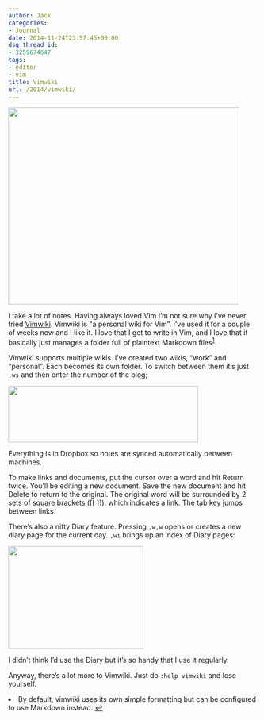 ```yaml
---
author: Jack
categories:
- Journal
date: 2014-11-24T23:57:45+00:00
dsq_thread_id:
- 3259674647
tags:
- editor
- vim
title: Vimwiki
url: /2014/vimwiki/
---
```


<img style="max-height: none; max-width: 100%;" src="/wp-content/uploads/2014/11/32B44555-AEE4-4A08-AAB4-69BD5573B1E9.png" alt="" width="466" height="397" />

I take a lot of notes. Having always loved Vim I’m not sure why I’ve never tried [Vimwiki][1]. Vimwiki is "a personal wiki for Vim”. I’ve used it for a couple of weeks now and I like it. I love that I get to write in Vim, and I love that it basically just manages a folder full of plaintext Markdown files<sup id="fnref-3971-markdown"><a href="#fn-3971-markdown" rel="footnote">1</a></sup>.

Vimwiki supports multiple wikis. I’ve created two wikis, “work” and “personal”. Each becomes its own folder. To switch between them it’s just `,ws` and then enter the number of the blog;

<img style="max-height: none; max-width: 100%;" src="/wp-content/uploads/2014/11/1__tmux.png" alt="" width="383" height="114" data-position="3" />

Everything is in Dropbox so notes are synced automatically between machines.

To make links and documents, put the cursor over a word and hit Return twice. You’ll be editing a new document. Save the new document and hit Delete to return to the original. The original word will be surrounded by 2 sets of square brackets ([[ ]]), which indicates a link. The tab key jumps between links.

There’s also a nifty Diary feature. Pressing `,w,w` opens or creates a new diary page for the current day. `,wi` brings up an index of Diary pages:

<img style="max-height: none; max-width: 100%;" src="/wp-content/uploads/2014/11/1_1__tmux.png" alt="" width="272" height="207" data-position="3" />

I didn’t think I’d use the Diary but it’s so handy that I use it regularly.

Anyway, there’s a lot more to Vimwiki. Just do `:help vimwiki` and lose yourself.

<li id="fn-3971-markdown">
  By default, vimwiki uses its own simple formatting but can be configured to use Markdown instead. <a href="#fnref-3971-markdown" rev="footnote">↩</a></fn></footnotes>

 [1]: https://github.com/vimwiki/vimwiki